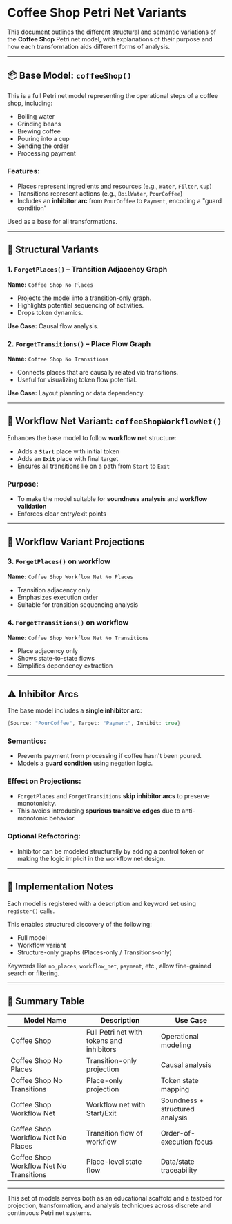 # Coffee Shop Petri Net Variants

This document outlines the different structural and semantic variations of the **Coffee Shop** Petri net model, with explanations of their purpose and how each transformation aids different forms of analysis.

---

## 📦 Base Model: `coffeeShop()`

This is a full Petri net model representing the operational steps of a coffee shop, including:

- Boiling water
- Grinding beans
- Brewing coffee
- Pouring into a cup
- Sending the order
- Processing payment

### Features:
- Places represent ingredients and resources (e.g., `Water`, `Filter`, `Cup`)
- Transitions represent actions (e.g., `BoilWater`, `PourCoffee`)
- Includes an **inhibitor arc** from `PourCoffee` to `Payment`, encoding a "guard condition"

Used as a base for all transformations.

---

## 🔁 Structural Variants

### 1. `ForgetPlaces()` – Transition Adjacency Graph
**Name:** `Coffee Shop No Places`

- Projects the model into a transition-only graph.
- Highlights potential sequencing of activities.
- Drops token dynamics.

**Use Case:** Causal flow analysis.

### 2. `ForgetTransitions()` – Place Flow Graph
**Name:** `Coffee Shop No Transitions`

- Connects places that are causally related via transitions.
- Useful for visualizing token flow potential.

**Use Case:** Layout planning or data dependency.

---

## 🧭 Workflow Net Variant: `coffeeShopWorkflowNet()`

Enhances the base model to follow **workflow net** structure:

- Adds a **`Start`** place with initial token
- Adds an **`Exit`** place with final target
- Ensures all transitions lie on a path from `Start` to `Exit`

### Purpose:
- To make the model suitable for **soundness analysis** and **workflow validation**
- Enforces clear entry/exit points

---

## 🔁 Workflow Variant Projections

### 3. `ForgetPlaces()` on workflow
**Name:** `Coffee Shop Workflow Net No Places`

- Transition adjacency only
- Emphasizes execution order
- Suitable for transition sequencing analysis

### 4. `ForgetTransitions()` on workflow
**Name:** `Coffee Shop Workflow Net No Transitions`

- Place adjacency only
- Shows state-to-state flows
- Simplifies dependency extraction

---

## ⚠️ Inhibitor Arcs

The base model includes a **single inhibitor arc**:

```go
{Source: "PourCoffee", Target: "Payment", Inhibit: true}
```

### Semantics:
- Prevents payment from processing if coffee hasn't been poured.
- Models a **guard condition** using negation logic.

### Effect on Projections:
- `ForgetPlaces` and `ForgetTransitions` **skip inhibitor arcs** to preserve monotonicity.
- This avoids introducing **spurious transitive edges** due to anti-monotonic behavior.

### Optional Refactoring:
- Inhibitor can be modeled structurally by adding a control token or making the logic implicit in the workflow net design.

---

## 🔧 Implementation Notes

Each model is registered with a description and keyword set using `register()` calls.

This enables structured discovery of the following:
- Full model
- Workflow variant
- Structure-only graphs (Places-only / Transitions-only)

Keywords like `no_places`, `workflow_net`, `payment`, etc., allow fine-grained search or filtering.

---

## 🧩 Summary Table

| Model Name                              | Description                                | Use Case                            |
|----------------------------------------|--------------------------------------------|-------------------------------------|
| Coffee Shop                            | Full Petri net with tokens and inhibitors  | Operational modeling                |
| Coffee Shop No Places                  | Transition-only projection                 | Causal analysis                     |
| Coffee Shop No Transitions             | Place-only projection                      | Token state mapping                 |
| Coffee Shop Workflow Net               | Workflow net with Start/Exit               | Soundness + structured analysis     |
| Coffee Shop Workflow Net No Places     | Transition flow of workflow                | Order-of-execution focus            |
| Coffee Shop Workflow Net No Transitions| Place-level state flow                     | Data/state traceability             |

---

This set of models serves both as an educational scaffold and a testbed for projection, transformation, and analysis techniques across discrete and continuous Petri net systems.

